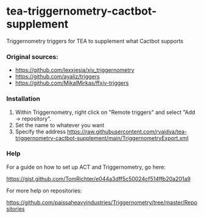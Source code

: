 # tea-triggernometry-cactbot-supplement
Triggernometry triggers for TEA to supplement what Cactbot supports

### Original sources:

* https://github.com/lexxiesia/xiv_triggernometry
* https://github.com/ayaliz/triggers
* https://github.com/MikalMirkas/ffxiv-triggers

### Installation
1. Within Triggernometry, right click on "Remote triggers" and select "Add -> repository".
1. Set the name to whatever you want
1. Specify the address https://raw.githubusercontent.com/rvaidya/tea-triggernometry-cactbot-supplement/main/TriggernometryExport.xml

### Help
For a guide on how to set up ACT and Triggernometry, go here:

https://gist.github.com/TomRichter/e044a3dff5c50024cf514ffb20a201a9

For more help on repositories:

https://github.com/paissaheavyindustries/Triggernometry/tree/master/Repositories
